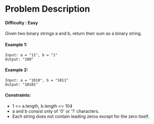 # Problem Description 

#### Difficulty : Easy

Given two binary strings a and b, return their sum as a binary string.

#### Example 1:

```shell
Input: a = "11", b = "1"
Output: "100"
```
#### Example 2:

```shell
Input: a = "1010", b = "1011"
Output: "10101"
```

#### Constraints:

- 1 <= a.length, b.length <= 104
- a and b consist only of '0' or '1' characters.
- Each string does not contain leading zeros except for the zero itself.
